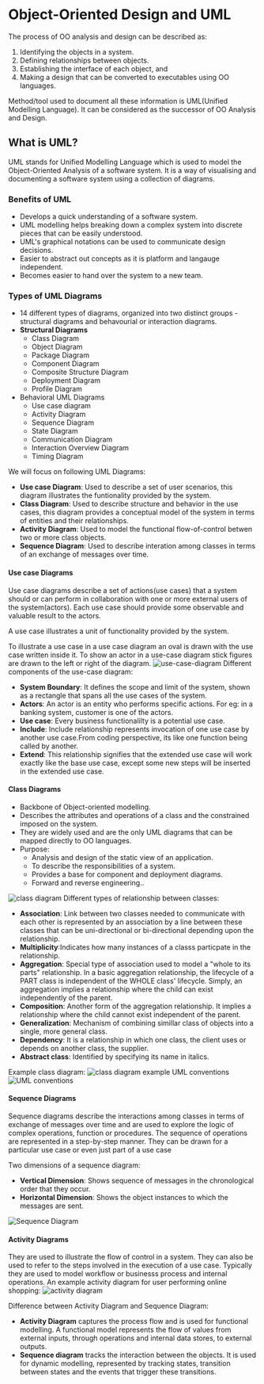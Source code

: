 # Object-Oriented Design and UML
The process of OO analysis and design can be described as:
1. Identifying the objects in a system.
2. Defining relationships between objects.
3. Establishing the interface of each object, and 
4. Making a design that can be converted to executables using OO languages.

Method/tool used to document all these information is UML(Unified Modelling Language). It can be considered as the successor of OO Analysis and Design.  

## What is UML?
UML stands for Unified Modelling Language which is used to model the Object-Oriented Analysis of a software system. It is a way of visualising and documenting a software system using a collection of diagrams.
### Benefits of UML
- Develops a quick understanding of a software system.
- UML modelling helps breaking down a complex system into discrete pieces that can be easily understood.
- UML's graphical notations can be used to communicate design decisions.
- Easier to abstract out concepts as it is platform and langauge independent.
- Becomes easier to hand over the system to a new team.

### Types of UML Diagrams
- 14 different types of diagrams, organized into two distinct groups - structural diagrams and  behavourial or interaction diagrams.
- **Structural Diagrams**
	- Class Diagram
	- Object Diagram
	- Package Diagram 
	- Component Diagram
	- Composite Structure Diagram
	- Deployment Diagram
	- Profile Diagram
- Behavioral UML Diagrams
	- Use case diagram
	- Activity Diagram
	- Sequence Diagram
	- State Diagram
	- Communication Diagram
	- Interaction Overview Diagram
	- Timing Diagram

We will focus on following UML Diagrams:
- **Use case Diagram**: Used to describe a set of user scenarios, this diagram illustrates the funtionality provided by the system.
- **Class Diagram**: Used to describe structure and behavior in the use cases, this diagram provides a conceptual model of the system in terms of entities and their relationships.
- **Activity Diagram**: Used to model the functional flow-of-control betwen two or more class objects.
- **Sequence Diagram**: Used to describe interation among classes in terms of an exchange of messages over time.

#### Use case Diagrams
Use case diagrams describe a set of actions(use cases) that a system should or can perform in collaboration with one or more external users of the system(actors). Each use case should provide some observable and valuable result to the actors.

A use case illustrates a unit of functionality provided by the system.

To illustrate a use case in a use case diagram an oval is drawn with the use case written inside it. To show an actor in a use-case diagram stick figures are drawn to the left or right of the diagram.
![use-case-diagram](use_case.png)
Different components of the use-case diagram:
- **System Boundary**: It defines the scope and limit of the system, shown as a rectangle that spans all the use cases of the system.
- **Actors**: An actor is an entity who performs specific actions. For eg: in a banking system, customer is one of the actors.
- **Use case**: Every business functionalilty is a potential use case.
- **Include**: Include relationship represents invocation of one use case by another use case.From coding perspective, its like one function being called by another.
- **Extend**: This relationship signifies that the extended use case will work exactly like the base use case, except some new steps will be inserted in the extended use case.

#### Class Diagrams
- Backbone of Object-oriented modelling.
- Describes the attributes and operations of a class and the constrained imposed on the system.
- They are widely used and are the only UML diagrams that can be mapped directly to OO languages.
- Purpose:
	- Analysis and design of the static view of an application.
	- To describe the responsibilities of a system.
	- Provides a base for component and deployment diagrams.
	- Forward and reverse engineering..

![class diagram](class_diagram.png)
Different types of relationship between classes:
- **Association**: Link between two classes needed to communicate with each other is represented by an association by a line between these classes that can be uni-directional or bi-directional depending upon the relationship.
- **Multiplicity**:Indicates how many instances of a classs particpate in the relationship.
- **Aggregation**: Special type of association used to model a "whole to its parts" relationship. In a basic aggregation relationship, the lifecycle of a PART class is independent of the WHOLE class' lifecycle. Simply, an aggregation implies a relationship where the child can exist independently of the parent.
- **Composition**: Another form of the aggregation relationship. It implies a relationship where the child cannot exist independent of the parent. 
- **Generalization**: Mechanism of combining simillar class of objects into a single, more general class. 
- **Dependency**: It is a relationship in which one class, the client uses or depends on another class, the supplier.
- **Abstract class**: Identified by specifying its name in italics.

Example class diagram:
![class diagram example](class_example.png)
UML conventions
![UML conventions](uml_conventions.png)

#### Sequence Diagrams
Sequence diagrams describe the interactions among classes in terms of exchange of messages over time and are used to explore the logic of complex operations, function or procedures.
The sequence of operations are represented in a step-by-step manner.
They can be drawn for a particular use case or even just part of a use case

Two dimensions of a sequence diagram:
- **Vertical Dimension**: Shows sequence of messages in the chronological order that they occur.
- **Horizontal Dimension**: Shows the object instances to which the messages are sent.

![Sequence Diagram](sequence_diagram.png)

#### Activity Diagrams
They are used to illustrate the flow of control in a system. They can also be used to refer to the steps involved in the execution of a use case.
Typically they are used to model workflow or businesss process and internal operations.
An example activity diagram for user performing online shopping:
![activity diagram](activity_diagram.png)

Difference between Activity Diagram and Sequence Diagram:
- **Activity Diagram** captures the process flow and is used for functional modelling. A functional model represents the flow of values from external inputs, through operations and internal data stores, to external outputs.
- **Sequence diagram** tracks the interaction between the objects. It is used for dynamic modelling, represented by tracking states, transition between states and the events that trigger these transitions.
